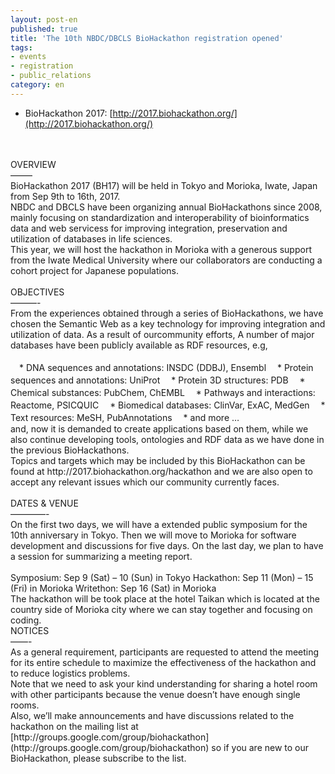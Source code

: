 ```yaml
---
layout: post-en
published: true
title: 'The 10th NBDC/DBCLS BioHackathon registration opened'
tags:
- events
- registration
- public_relations
category: en
---
```

* BioHackathon 2017: [http://2017.biohackathon.org/](http://2017.biohackathon.org/)
<br />
<br />
OVERVIEW
<br />
——–
<br />
BioHackathon 2017 (BH17) will be held in Tokyo and Morioka, Iwate, Japan
from Sep 9th to 16th, 2017.
<br />
NBDC and DBCLS have been organizing annual BioHackathons since 2008,
mainly focusing on standardization and interoperability of bioinformatics
data and web servicess for improving integration, preservation and
utilization of databases in life sciences.
<br />
This year, we will host the hackathon in Morioka with a generous support
from the Iwate Medical University where our collaborators are conducting
a cohort project for Japanese populations.
<br />
<br />
OBJECTIVES
<br />
———-
<br />
From the experiences obtained through a series of BioHackathons, we have
chosen the Semantic Web as a key technology for improving integration and
utilization of data. As a result of ourcommunity efforts, A number of major
databases have been publicly available as RDF resources, e.g,
<br />
<br />
　* DNA sequences and annotations: INSDC (DDBJ), Ensembl  
　* Protein sequences and annotations: UniProt  
　* Protein 3D structures: PDB  
　* Chemical substances: PubChem, ChEMBL  
　* Pathways and interactions: Reactome, PSICQUIC  
　* Biomedical databases: ClinVar, ExAC, MedGen  
　* Text resources: MeSH, PubAnnotations  
　* and more …  
<br />
and, now it is demanded to create applications based on them, while we also
continue developing tools, ontologies and RDF data as we have done in the
previous BioHackathons.
<br />
Topics and targets which may be included by this BioHackathon can be found
at http://2017.biohackathon.org/hackathon and we are also open to accept
any relevant issues which our community currently faces.  
<br />
<br />
DATES & VENUE
<br />
————-
<br />
On the first two days, we will have a extended public symposium for
the 10th anniversary in Tokyo. Then we will move to Morioka for software
development and discussions for five days. On the last day, we plan to
have a session for summarizing a meeting report.
<br />
<br />
Symposium: Sep 9 (Sat) – 10 (Sun) in Tokyo
Hackathon: Sep 11 (Mon) – 15 (Fri) in Morioka
Writethon: Sep 16 (Sat) in Morioka
<br />
The hackathon will be took place at the hotel Taikan which is located
at the country side of Morioka city where we can stay together and
focusing on coding.  
<br />
NOTICES
<br />
——-
<br />
As a general requirement, participants are requested to attend the meeting
for its entire schedule to maximize the effectiveness of the hackathon and
to reduce logistics problems.
<br />
Note that we need to ask your kind understanding for sharing a hotel room
with other participants because the venue doesn’t have enough single rooms.
<br />
Also, we’ll make announcements and have discussions related to the hackathon
on the mailing list at [http://groups.google.com/group/biohackathon](http://groups.google.com/group/biohackathon) so
if you are new to our BioHackathon, please subscribe to the list.